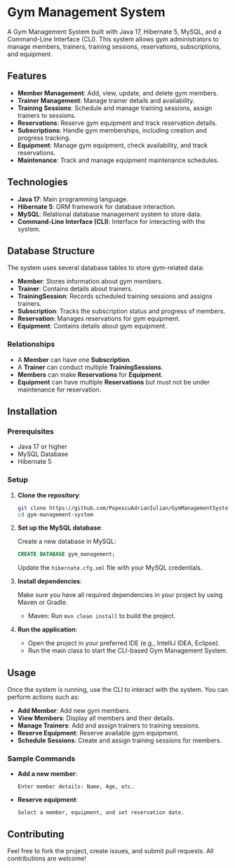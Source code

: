 
# Gym Management System

A Gym Management System built with Java 17, Hibernate 5, MySQL, and a Command-Line Interface (CLI). This system allows gym administrators to manage members, trainers, training sessions, reservations, subscriptions, and equipment.

## Features

- **Member Management**: Add, view, update, and delete gym members.
- **Trainer Management**: Manage trainer details and availability.
- **Training Sessions**: Schedule and manage training sessions, assign trainers to sessions.
- **Reservations**: Reserve gym equipment and track reservation details.
- **Subscriptions**: Handle gym memberships, including creation and progress tracking.
- **Equipment**: Manage gym equipment, check availability, and track reservations.
- **Maintenance**: Track and manage equipment maintenance schedules.

## Technologies

- **Java 17**: Main programming language.
- **Hibernate 5**: ORM framework for database interaction.
- **MySQL**: Relational database management system to store data.
- **Command-Line Interface (CLI)**: Interface for interacting with the system.

## Database Structure

The system uses several database tables to store gym-related data:

- **Member**: Stores information about gym members.
- **Trainer**: Contains details about trainers.
- **TrainingSession**: Records scheduled training sessions and assigns trainers.
- **Subscription**: Tracks the subscription status and progress of members.
- **Reservation**: Manages reservations for gym equipment.
- **Equipment**: Contains details about gym equipment.

### Relationships

- A **Member** can have one **Subscription**.
- A **Trainer** can conduct multiple **TrainingSessions**.
- **Members** can make **Reservations** for **Equipment**.
- **Equipment** can have multiple **Reservations** but must not be under maintenance for reservation.

## Installation

### Prerequisites

- Java 17 or higher
- MySQL Database
- Hibernate 5

### Setup

1. **Clone the repository**:

   ```bash
   git clone https://github.com/PopescuAdrianIulian/GymManagementSystem.git
   cd gym-management-system
   ```

2. **Set up the MySQL database**:

   Create a new database in MySQL:

   ```sql
   CREATE DATABASE gym_management;
   ```

   Update the `hibernate.cfg.xml` file with your MySQL credentials.

3. **Install dependencies**:

   Make sure you have all required dependencies in your project by using Maven or Gradle.

   - Maven: Run `mvn clean install` to build the project.

4. **Run the application**:

   - Open the project in your preferred IDE (e.g., IntelliJ IDEA, Eclipse).
   - Run the main class to start the CLI-based Gym Management System.

## Usage

Once the system is running, use the CLI to interact with the system. You can perform actions such as:

- **Add Member**: Add new gym members.
- **View Members**: Display all members and their details.
- **Manage Trainers**: Add and assign trainers to training sessions.
- **Reserve Equipment**: Reserve available gym equipment.
- **Schedule Sessions**: Create and assign training sessions for members.

### Sample Commands

- **Add a new member**:
  ```
  Enter member details: Name, Age, etc.
  ```
- **Reserve equipment**:
  ```
  Select a member, equipment, and set reservation date.
  ```

## Contributing

Feel free to fork the project, create issues, and submit pull requests. All contributions are welcome!




